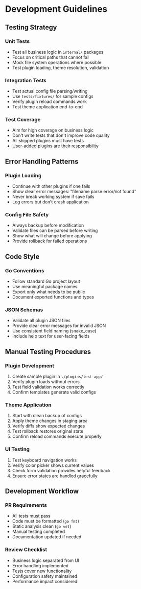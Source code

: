 # Development Guidelines

## Testing Strategy

### Unit Tests
- Test all business logic in `internal/` packages
- Focus on critical paths that cannot fail
- Mock file system operations where possible
- Test plugin loading, theme resolution, validation

### Integration Tests  
- Test actual config file parsing/writing
- Use `tests/fixtures/` for sample configs
- Verify plugin reload commands work
- Test theme application end-to-end

### Test Coverage
- Aim for high coverage on business logic
- Don't write tests that don't improve code quality
- All shipped plugins must have tests
- User-added plugins are their responsibility

## Error Handling Patterns

### Plugin Loading
- Continue with other plugins if one fails
- Show clear error messages: "filename parse error/not found"
- Never break working system if save fails
- Log errors but don't crash application

### Config File Safety
- Always backup before modification
- Validate files can be parsed before writing
- Show what will change before applying
- Provide rollback for failed operations

## Code Style

### Go Conventions
- Follow standard Go project layout
- Use meaningful package names
- Export only what needs to be public
- Document exported functions and types

### JSON Schemas
- Validate all plugin JSON files
- Provide clear error messages for invalid JSON
- Use consistent field naming (snake_case)
- Include help text for user-facing fields

## Manual Testing Procedures

### Plugin Development
1. Create sample plugin in `./plugins/test-app/`
2. Verify plugin loads without errors
3. Test field validation works correctly
4. Confirm templates generate valid configs

### Theme Application
1. Start with clean backup of configs
2. Apply theme changes in staging area
3. Verify diffs show expected changes
4. Test rollback restores original state
5. Confirm reload commands execute properly

### UI Testing
1. Test keyboard navigation works
2. Verify color picker shows current values
3. Check form validation provides helpful feedback
4. Ensure error states are handled gracefully

## Development Workflow

### PR Requirements
- All tests must pass
- Code must be formatted (`go fmt`)
- Static analysis clean (`go vet`)
- Manual testing completed
- Documentation updated if needed

### Review Checklist
- Business logic separated from UI
- Error handling implemented
- Tests cover new functionality
- Configuration safety maintained
- Performance impact considered